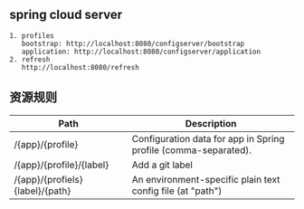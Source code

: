 ## spring cloud server
    1. profiles
       bootstrap: http://localhost:8080/configserver/bootstrap
       application: http://localhost:8080/configserver/application
    2. refresh
       http://localhost:8080/refresh
       
## 资源规则

| Path             | Description  |
|------------------|--------------|
| /{app}/{profile} | Configuration data for app in Spring profile (comma-separated).|
| /{app}/{profile}/{label} | Add a git label |
| /{app}/{profiels}{label}/{path} | An environment-specific plain text config file (at "path") |